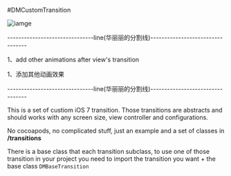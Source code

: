 #DMCustomTransition

![iamge](https://github.com/chenqihui/DMCustomTransitions/blob/master/screenshots/CustomTransitionsGif.gif)

-------------------------------line(华丽丽的分割线)---------------------------------

1、add other animations after view's transition

1、添加其他动画效果

-------------------------------line(华丽丽的分割线)---------------------------------

This is a set of custiom iOS 7 transition. Those transitions are abstracts and should works with any screen size, view controller and configurations.

No cocoapods, no complicated stuff, just an example and a set of classes in **/transitions**

There is a base class that each transition subclass, to use one of those transition in your project you need to import the transition you want + the base class `DMBaseTransition`
